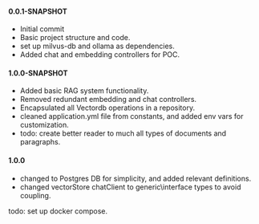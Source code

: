 #### 0.0.1-SNAPSHOT
- Initial commit
- Basic project structure and code.
- set up milvus-db and ollama as dependencies.
- Added chat and embedding controllers for POC. 

#### 1.0.0-SNAPSHOT
- Added basic RAG system functionality.
- Removed redundant embedding and chat controllers. 
- Encapsulated all Vectordb operations in a repository.
- cleaned application.yml file from constants, and added env vars for customization.
- todo: create better reader to much all types of documents and paragraphs. 

#### 1.0.0
- changed to Postgres DB for simplicity, and added relevant definitions.
- changed vectorStore chatClient to generic\interface types to avoid coupling.

todo: set up docker compose. 
